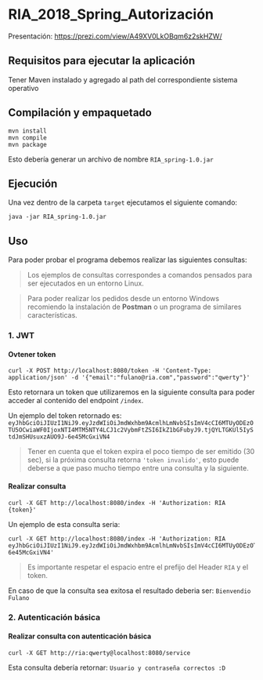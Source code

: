 RIA_2018_Spring_Autorización
====================================
Presentación: https://prezi.com/view/A49XV0LkOBqm6z2skHZW/

## Requisitos para ejecutar la aplicación
Tener Maven instalado y agregado al path del correspondiente sistema operativo

## Compilación y empaquetado
```
mvn install
mvn compile
mvn package
```
Esto debería generar un archivo de nombre `RIA_spring-1.0.jar`

## Ejecución
Una vez dentro de la carpeta `target` ejecutamos el siguiente comando: 

``` 
java -jar RIA_spring-1.0.jar
```

## Uso
Para poder probar el programa debemos realizar las siguientes consultas:
>Los ejemplos de consultas correspondes a comandos pensados para ser ejecutados en un entorno Linux.

>Para poder realizar los pedidos desde un entorno Windows recomiendo la instalación de **Postman** o un programa de similares características.

 ### 1. JWT
#### Ovtener token
```
curl -X POST http://localhost:8080/token -H 'Content-Type: application/json' -d '{"email":"fulano@ria.com","password":"qwerty"}'
```
Esto retornara un token que utilizaremos en la siguiente consulta para poder acceder al contenido del endpoint `/index`.

Un ejemplo del token retornado es: `eyJhbGciOiJIUzI1NiJ9.eyJzdWIiOiJmdWxhbm9AcmlhLmNvbSIsImV4cCI6MTUyODEzOTU5OCwiaWF0IjoxNTI4MTM5NTY4LCJ1c2VybmFtZSI6IkZ1bGFubyJ9.tjQYLTGKUl5IyStdJmSHUsuxzAUO9J-6e45McGxiVN4`


>Tener en cuenta que el token expira el poco tiempo de ser emitido (30 sec), si la próxima consulta retorna `'token invalido'`, esto puede deberse a que paso mucho tiempo entre una consulta y la siguiente.
#### Realizar consulta
```
curl -X GET http://localhost:8080/index -H 'Authorization: RIA {token}'
```
Un ejemplo de esta consulta seria: 
```
curl -X GET http://localhost:8080/index -H 'Authorization: RIA eyJhbGciOiJIUzI1NiJ9.eyJzdWIiOiJmdWxhbm9AcmlhLmNvbSIsImV4cCI6MTUyODEzOTU5OCwiaWF0IjoxNTI4MTM5NTY4LCJ1c2VybmFtZSI6IkZ1bGFubyJ9.tjQYLTGKUl5IyStdJmSHUsuxzAUO9J-6e45McGxiVN4'
```
>Es importante respetar el espacio entre el prefijo del Header `RIA` y el token.

En caso de que la consulta sea exitosa el resultado deberia ser: `Bienvendio Fulano`

 ### 2. Autenticación básica
#### Realizar consulta con autenticación básica
```
curl -X GET http://ria:qwerty@localhost:8080/service
```
Esta consulta debería retornar: `Usuario y contraseña correctos :D`



